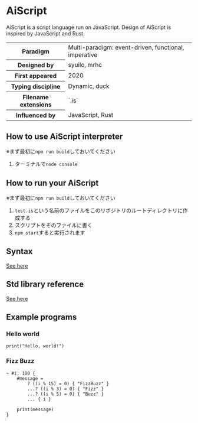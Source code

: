 # AiScript
AiScript is a script language run on JavaScript.
Design of AiScript is inspired by JavaScript and Rust.

<table>
	<tr>
		<th>Paradigm</th>
		<td>Multi-paradigm: event-driven, functional, imperative</td>
	</tr>
	<tr>
		<th>Designed by</th>
		<td>syuilo, mrhc</td>
	</tr>
	<tr>
		<th>First appeared</th>
		<td>2020</td>
	</tr>
	<tr>
		<th>Typing discipline</th>
		<td>Dynamic, duck</td>
	</tr>
	<tr>
		<th>Filename extensions</th>
		<td>`.is`</td>
	</tr>
	<tr>
		<th>Influenced by</th>
		<td>JavaScript, Rust</td>
	</tr>
</table>

## How to use AiScript interpreter
※まず最初に`npm run build`しておいてください

1. ターミナルで`node console`

## How to run your AiScript
※まず最初に`npm run build`しておいてください

1. `test.is`という名前のファイルをこのリポジトリのルートディレクトリに作成する
2. スクリプトをそのファイルに書く
3. `npm start`すると実行されます

## Syntax
[See here](./docs/syntax.md)

## Std library reference
[See here](./docs/std.md)

## Example programs
### Hello world
```
print("Hello, world!")
```

### Fizz Buzz
```
~ #i, 100 {
	#message =
		? ((i % 15) = 0) { "FizzBuzz" }
		...? ((i % 3) = 0) { "Fizz" }
		...? ((i % 5) = 0) { "Buzz" }
		... { i }

	print(message)
}
```
